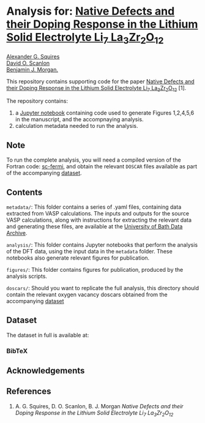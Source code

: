 #  Analysis for: [Native Defects and their Doping Response in the Lithium Solid Electrolyte Li<sub>7</sub> La<sub>3</sub>Zr<sub>2</sub>O<sub>12</sub>]()

[Alexander G. Squires](https://orcid.org/0000-0001-6967-3690)  
[David O. Scanlon](https://orcid.org/0000-0001-9174-8601)  
[Benjamin J. Morgan.](http://orcid.org/0000-0002-3056-8233)

This repository contains supporting code for the paper [Native Defects and their Doping Response in the Lithium Solid Electrolyte Li<sub>7</sub> La<sub>3</sub>Zr<sub>2</sub>O<sub>12</sub>]() [1].

The repository contains:
1. a [Jupyter notebook](sc_fermi_interface/defects_in_llzo.ipynb) containing code used to generate Figures 1,2,4,5,6 in the manuscript, and the accompnaying analysis.
2. calculation metadata needed to run the analysis.

## Note

To run the complete analysis, you will need a compiled version of the Fortran code: [sc-fermi](https://github.com/jbuckeridge/sc-fermi), and obtain the relevant `DOSCAR` files available as part of the accompanying [dataset]().

## Contents

`metadata/`: This folder contains a series of .yaml files, containing data extracted from VASP calculations. The inputs and outputs for the source VASP calculations, along with instructions for extracting the relevant data and generating these files, are available at the [University of Bath Data Archive]().

`analysis/`: This folder contains Jupyter notebooks that perform the analysis of the DFT data, using the input data in the `metadata` folder. These notebooks also generate relevant figures for publication.

`figures/`: This folder contains figures for publication, produced by the analysis scripts.

`doscars/`: Should you want to replicate the full analysis, this directory should contain the relevant oxygen vacancy doscars obtained from the accompanying [dataset]()

## Dataset

The dataset in full is available at:

### BibTeX



## Acknowledgements


## References

1. A. G. Squires, D. O. Scanlon, B. J. Morgan *Native Defects and their Doping Response in the Lithium Solid Electrolyte Li<sub>7</sub> La<sub>3</sub>Zr<sub>2</sub>O<sub>12</sub>*
